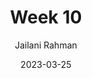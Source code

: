 ---
title: Week 10
date: 2023-03-25
description: Teaching log for Week 10
draft: false
hideToc: false
enableToc: true
enableTocContent: true
author: Jailani Rahman
authorEmoji: 💻
---